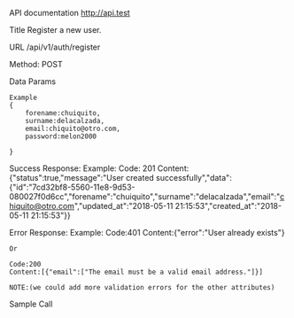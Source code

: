
API documentation
http://api.test

Title
	Register a new user.

URL
	/api/v1/auth/register

Method: POST

Data Params

	Example
	{
		forename:chuiquito,
		surname:delacalzada,
		email:chiquito@otro.com,
		password:melon2000
		
	}


Success Response:
	Example:
	Code: 201
	Content: {"status":true,"message":"User created successfully","data":{"id":"7cd32bf8-5560-11e8-9d53-080027f0d6cc","forename":"chuiquito","surname":"delacalzada","email":"chiquito@otro.com","updated_at":"2018-05-11 21:15:53","created_at":"2018-05-11 21:15:53"}}

Error Response:
 	Example:
 	Code:401
 	Content:{"error":"User already exists"}

 	Or

 	Code:200
 	Content:[{"email":["The email must be a valid email address."]}]

 	NOTE:(we could add more validation errors for the other attributes)

  Sample Call 	